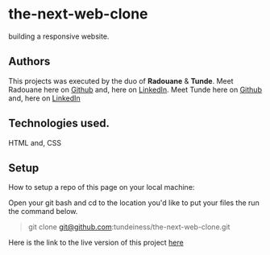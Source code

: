 # the-next-web-clone
building a responsive website.

## Authors
This projects was executed by the duo of **Radouane** & **Tunde**.
Meet Radouane here on [Github](https://github.com/Redvanisation) and, here on  [LinkedIn](https://www.linkedin.com/in/redvan/).
Meet Tunde here on  [Github](https://github.com/tundeiness/) and,  here on [LinkedIn](https://www.linkedin.com/in/tunde-oretade/)

## Technologies used.
HTML and, CSS


## Setup
How to setup a repo of this page on your local machine:

Open your git bash and cd to the location you'd like to put your files the run the command below.

>git clone git@github.com:tundeiness/the-next-web-clone.git


Here is the link to the live version of this project
[here](https://rawcdn.githack.com/Redvanisation/Smashing-Magazine-Clone/cbee47507b0bbe3e5ca8a83fa44c9a0ad4261e58/index.html )

